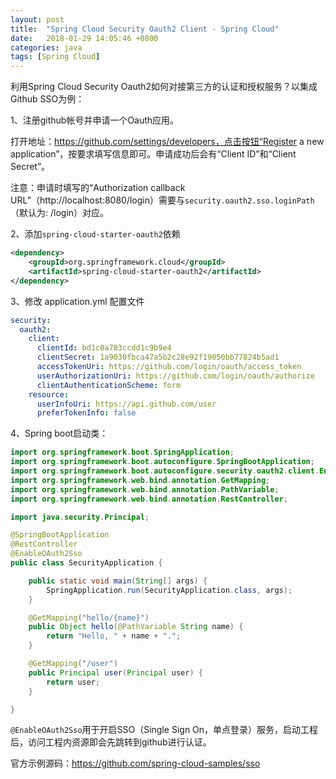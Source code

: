 ```yaml
---
layout: post
title:  "Spring Cloud Security Oauth2 Client - Spring Cloud"
date:   2018-01-29 14:05:46 +0800
categories: java
tags: [Spring Cloud]
---
```


利用Spring Cloud Security Oauth2如何对接第三方的认证和授权服务？以集成Github SSO为例：

1、注册github帐号并申请一个Oauth应用。

打开地址：https://github.com/settings/developers，点击按钮“Register a new application”，按要求填写信息即可。申请成功后会有“Client ID”和“Client Secret”。

注意：申请时填写的“Authorization callback URL”（http://localhost:8080/login）需要与<code>security.oauth2.sso.loginPath</code>（默认为: /login）对应。

2、添加<code>spring-cloud-starter-oauth2</code>依赖
```xml
<dependency>
    <groupId>org.springframework.cloud</groupId>
    <artifactId>spring-cloud-starter-oauth2</artifactId>
</dependency>
```

3、修改 application.yml 配置文件

```yaml
security:
  oauth2:
    client:
      clientId: bd1c0a783ccdd1c9b9e4
      clientSecret: 1a9030fbca47a5b2c28e92f19050bb77824b5ad1
      accessTokenUri: https://github.com/login/oauth/access_token
      userAuthorizationUri: https://github.com/login/oauth/authorize
      clientAuthenticationScheme: form
    resource:
      userInfoUri: https://api.github.com/user
      preferTokenInfo: false
```

4、Spring boot启动类：
```java
import org.springframework.boot.SpringApplication;
import org.springframework.boot.autoconfigure.SpringBootApplication;
import org.springframework.boot.autoconfigure.security.oauth2.client.EnableOAuth2Sso;
import org.springframework.web.bind.annotation.GetMapping;
import org.springframework.web.bind.annotation.PathVariable;
import org.springframework.web.bind.annotation.RestController;

import java.security.Principal;

@SpringBootApplication
@RestController
@EnableOAuth2Sso
public class SecurityApplication {

    public static void main(String[] args) {
        SpringApplication.run(SecurityApplication.class, args);
    }

    @GetMapping("hello/{name}")
    public Object hello(@PathVariable String name) {
        return "Hello, " + name + ".";
    }

    @GetMapping("/user")
    public Principal user(Principal user) {
        return user;
    }

}
```

<code>@EnableOAuth2Sso</code>用于开启SSO（Single Sign On，单点登录）服务，启动工程后，访问工程内资源即会先跳转到github进行认证。

官方示例源码：https://github.com/spring-cloud-samples/sso